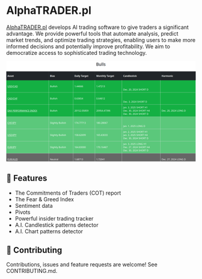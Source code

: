 # AlphaTRADER.pl
[AlphaTRADER.pl](https://www.alphatrader.pl/en/) develops AI trading software to give traders a significant advantage. We provide powerful tools that automate analysis, predict market trends, and optimize trading strategies, enabling users to make more informed decisions and potentially improve profitability. We aim to democratize access to sophisticated trading technology.

![devenv usage](https://github.com/AlphaTRADERpl/alphatraderpl/blob/main/dashboard_bulls.png?raw=true)

## 🚀 Features
- The Commitments of Traders (COT) report
- The Fear & Greed Index
- Sentiment data
- Pivots
- Powerful insider trading tracker
- A.I. Candlestick patterns detector
- A.I. Chart patterns detector

## 🤝 Contributing
Contributions, issues and feature requests are welcome! See CONTRIBUTING.md.

